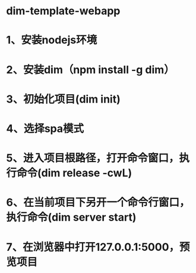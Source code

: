 dim-template-webapp
=====================
1、安装nodejs环境
=====================
2、安装dim（npm install -g dim）
=====================
3、初始化项目(dim init)
=====================
4、选择spa模式
=====================
5、进入项目根路径，打开命令窗口，执行命令(dim release -cwL)
=====================
6、在当前项目下另开一个命令行窗口，执行命令(dim server start)
=====================
7、在浏览器中打开127.0.0.1:5000，预览项目
=====================
